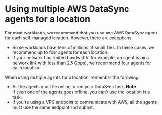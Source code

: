 # Using multiple AWS DataSync agents for a location<a name="multiple-agents"></a>

For most workloads, we recommend that you use one AWS DataSync agent for each self\-managed location\. However, there are exceptions:
+ Some workloads have tens of millions of small files\. In these cases, we recommend up to four agents for each location\.
+ If your network has limited bandwidth \(for example, an agent is on a network link with less than 2\.5 Gbps\), we recommend four agents for each location\. 

When using multiple agents for a location, remember the following:
+ All the agents must be online to run your DataSync task\.
**Note**  
If even one of the agents goes offline, you can't use the location in a task\.
+ If you're using a VPC endpoint to communicate with AWS, all the agents must use the same endpoint and subnet\.
